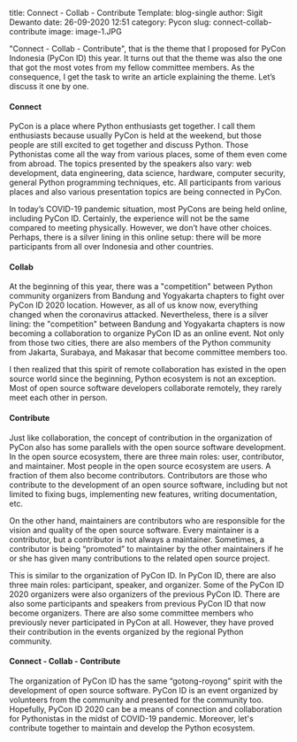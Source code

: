 title: Connect - Collab - Contribute
Template: blog-single
author: Sigit Dewanto
date: 26-09-2020 12:51
category: Pycon
slug: connect-collab-contribute
image: image-1.JPG

"Connect - Collab - Contribute", that is the theme that I proposed for PyCon Indonesia (PyCon ID) this year. It turns out that the theme was also the one that got the most votes from my fellow committee members. As the consequence, I get the task to write an article explaining the theme. Let’s discuss it one by one.

#### **Connect**

PyCon is a place where Python enthusiasts get together. I call them enthusiasts because usually PyCon is held at the weekend, but those people are still excited to get together and discuss Python. Those Pythonistas come all the way from various places, some of them even come from abroad. The topics presented by the speakers also vary: web development, data engineering, data science, hardware, computer security, general Python programming techniques, etc. All participants from various places and also various presentation topics are being connected in PyCon.

In today’s COVID-19 pandemic situation, most PyCons are being held online, including PyCon ID. Certainly, the experience will not be the same compared to meeting physically. However, we don’t have other choices.  Perhaps, there is a silver lining in this online setup: there will be more participants from all over Indonesia and other countries.

#### **Collab**

At the beginning of this year, there was a "competition" between Python community organizers from Bandung and Yogyakarta chapters to fight over PyCon ID 2020 location. However, as all of us know now, everything changed when the coronavirus attacked. Nevertheless, there is a silver lining: the "competition"  between Bandung and Yogyakarta chapters is now becoming a collaboration to organize PyCon ID as an online event. Not only from those two cities, there are also members of the Python community  from Jakarta, Surabaya, and Makasar that become committee members too.

I then realized that this spirit of remote collaboration has existed in the open source world since the beginning, Python ecosystem is not an exception. Most of open source software developers collaborate remotely, they rarely meet each other in person.

#### **Contribute**

Just like collaboration, the concept of contribution in the organization of PyCon also has some parallels with the open source software development. In the open source ecosystem, there are three main roles: user, contributor, and maintainer. Most people in the open source ecosystem are users. A fraction of them also become contributors. Contributors are those who contribute to the development of an open source software, including but not limited to fixing bugs, implementing new features, writing documentation, etc.

On the other hand, maintainers are contributors who are responsible for the vision and quality of the open source software. Every maintainer is a contributor, but a contributor is not always a maintainer. Sometimes, a contributor is being “promoted” to maintainer by the other maintainers if he or she has given many contributions to the related open source project.

This is similar to the organization of PyCon ID. In PyCon ID, there are also three main roles: participant, speaker, and organizer. Some of the PyCon ID 2020 organizers were also organizers of the previous PyCon ID. There are also some participants and speakers from previous PyCon ID that now become organizers. There are also some committee members who previously never participated in PyCon at all. However, they have proved their contribution in the events organized by the regional Python community.

#### **Connect - Collab - Contribute**

The organization of PyCon ID has the same “gotong-royong” spirit with the development of open source software. PyCon ID is an event organized by volunteers from the community and presented for the community too. Hopefully, PyCon ID 2020 can be a means of connection and collaboration for Pythonistas in the midst of COVID-19 pandemic. Moreover, let's contribute together to maintain and develop the Python ecosystem.
